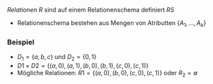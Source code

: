 *Relationen R* sind auf einem Relationenschema definiert *RS*
- Relationenschema bestehen  aus Mengen von Atributten $\{ A_{1},\dots,A_{k} \}$


### Beispiel
- $D_{1}=\{ a,b,c \}$ und $D_{2}=\{ 0,1 \}$
- $D1 \times D2 = \{ (a,0), (a,1), (b,0), (b,1), (c,0), (c,1) \}$
- Mögliche Relationen: $R1= \{ (a,0), (b,0), (c,0), (c,1) \}$ oder $R_{2}=\emptyset$
